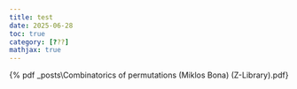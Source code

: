 ```yaml
---
title: test
date: 2025-06-28
toc: true
category: [???]
mathjax: true
---
```


{% pdf \_posts\Combinatorics of permutations (Miklos Bona) (Z-Library).pdf}
